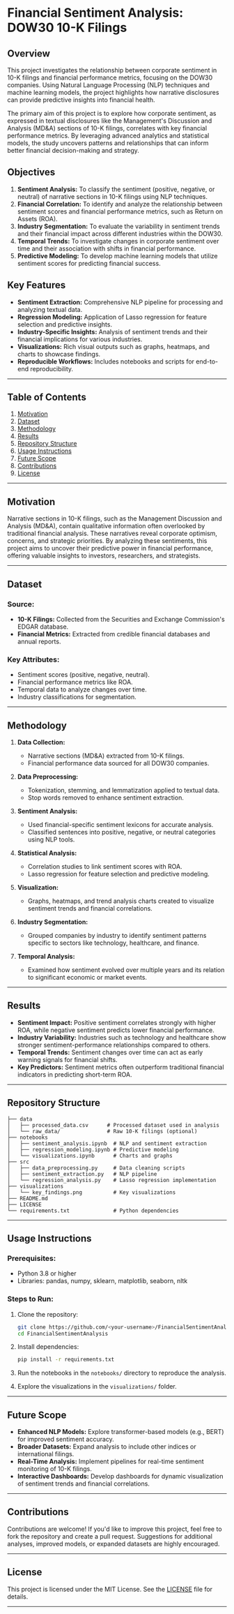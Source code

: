 # Financial Sentiment Analysis: DOW30 10-K Filings

## Overview
This project investigates the relationship between corporate sentiment in 10-K filings and financial performance metrics, focusing on the DOW30 companies. Using Natural Language Processing (NLP) techniques and machine learning models, the project highlights how narrative disclosures can provide predictive insights into financial health.

The primary aim of this project is to explore how corporate sentiment, as expressed in textual disclosures like the Management's Discussion and Analysis (MD&A) sections of 10-K filings, correlates with key financial performance metrics. By leveraging advanced analytics and statistical models, the study uncovers patterns and relationships that can inform better financial decision-making and strategy.

## Objectives
1. **Sentiment Analysis:** To classify the sentiment (positive, negative, or neutral) of narrative sections in 10-K filings using NLP techniques.
2. **Financial Correlation:** To identify and analyze the relationship between sentiment scores and financial performance metrics, such as Return on Assets (ROA).
3. **Industry Segmentation:** To evaluate the variability in sentiment trends and their financial impact across different industries within the DOW30.
4. **Temporal Trends:** To investigate changes in corporate sentiment over time and their association with shifts in financial performance.
5. **Predictive Modeling:** To develop machine learning models that utilize sentiment scores for predicting financial success.

## Key Features
- **Sentiment Extraction:** Comprehensive NLP pipeline for processing and analyzing textual data.
- **Regression Modeling:** Application of Lasso regression for feature selection and predictive insights.
- **Industry-Specific Insights:** Analysis of sentiment trends and their financial implications for various industries.
- **Visualizations:** Rich visual outputs such as graphs, heatmaps, and charts to showcase findings.
- **Reproducible Workflows:** Includes notebooks and scripts for end-to-end reproducibility.

---

## Table of Contents
1. [Motivation](#motivation)
2. [Dataset](#dataset)
3. [Methodology](#methodology)
4. [Results](#results)
5. [Repository Structure](#repository-structure)
6. [Usage Instructions](#usage-instructions)
7. [Future Scope](#future-scope)
8. [Contributions](#contributions)
9. [License](#license)

---

## Motivation
Narrative sections in 10-K filings, such as the Management Discussion and Analysis (MD&A), contain qualitative information often overlooked by traditional financial analysis. These narratives reveal corporate optimism, concerns, and strategic priorities. By analyzing these sentiments, this project aims to uncover their predictive power in financial performance, offering valuable insights to investors, researchers, and strategists.

---

## Dataset
### Source:
- **10-K Filings:** Collected from the Securities and Exchange Commission's EDGAR database.
- **Financial Metrics:** Extracted from credible financial databases and annual reports.

### Key Attributes:
- Sentiment scores (positive, negative, neutral).
- Financial performance metrics like ROA.
- Temporal data to analyze changes over time.
- Industry classifications for segmentation.

---

## Methodology
1. **Data Collection:**
   - Narrative sections (MD&A) extracted from 10-K filings.
   - Financial performance data sourced for all DOW30 companies.

2. **Data Preprocessing:**
   - Tokenization, stemming, and lemmatization applied to textual data.
   - Stop words removed to enhance sentiment extraction.

3. **Sentiment Analysis:**
   - Used financial-specific sentiment lexicons for accurate analysis.
   - Classified sentences into positive, negative, or neutral categories using NLP tools.

4. **Statistical Analysis:**
   - Correlation studies to link sentiment scores with ROA.
   - Lasso regression for feature selection and predictive modeling.

5. **Visualization:**
   - Graphs, heatmaps, and trend analysis charts created to visualize sentiment trends and financial correlations.

6. **Industry Segmentation:**
   - Grouped companies by industry to identify sentiment patterns specific to sectors like technology, healthcare, and finance.

7. **Temporal Analysis:**
   - Examined how sentiment evolved over multiple years and its relation to significant economic or market events.

---

## Results
- **Sentiment Impact:** Positive sentiment correlates strongly with higher ROA, while negative sentiment predicts lower financial performance.
- **Industry Variability:** Industries such as technology and healthcare show stronger sentiment-performance relationships compared to others.
- **Temporal Trends:** Sentiment changes over time can act as early warning signals for financial shifts.
- **Key Predictors:** Sentiment metrics often outperform traditional financial indicators in predicting short-term ROA.

---

## Repository Structure
```
├── data
│   ├── processed_data.csv      # Processed dataset used in analysis
│   └── raw_data/               # Raw 10-K filings (optional)
├── notebooks
│   ├── sentiment_analysis.ipynb  # NLP and sentiment extraction
│   ├── regression_modeling.ipynb # Predictive modeling
│   └── visualizations.ipynb      # Charts and graphs
├── src
│   ├── data_preprocessing.py     # Data cleaning scripts
│   ├── sentiment_extraction.py   # NLP pipeline
│   └── regression_analysis.py    # Lasso regression implementation
├── visualizations
│   └── key_findings.png          # Key visualizations
├── README.md
├── LICENSE
└── requirements.txt              # Python dependencies
```

---

## Usage Instructions
### Prerequisites:
- Python 3.8 or higher
- Libraries: pandas, numpy, sklearn, matplotlib, seaborn, nltk

### Steps to Run:
1. Clone the repository:
   ```bash
   git clone https://github.com/<your-username>/FinancialSentimentAnalysis.git
   cd FinancialSentimentAnalysis
   ```
2. Install dependencies:
   ```bash
   pip install -r requirements.txt
   ```
3. Run the notebooks in the `notebooks/` directory to reproduce the analysis.

4. Explore the visualizations in the `visualizations/` folder.

---

## Future Scope
- **Enhanced NLP Models:** Explore transformer-based models (e.g., BERT) for improved sentiment accuracy.
- **Broader Datasets:** Expand analysis to include other indices or international filings.
- **Real-Time Analysis:** Implement pipelines for real-time sentiment monitoring of 10-K filings.
- **Interactive Dashboards:** Develop dashboards for dynamic visualization of sentiment trends and financial correlations.

---

## Contributions
Contributions are welcome! If you'd like to improve this project, feel free to fork the repository and create a pull request. Suggestions for additional analyses, improved models, or expanded datasets are highly encouraged.

---

## License
This project is licensed under the MIT License. See the [LICENSE](LICENSE) file for details.

---
